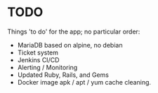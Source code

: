 # TODO

Things 'to do' for the app; no particular order:

- MariaDB based on alpine, no debian
- Ticket system
- Jenkins CI/CD
- Alerting / Monitoring
- Updated Ruby, Rails, and Gems
- Docker image apk / apt / yum cache cleaning.